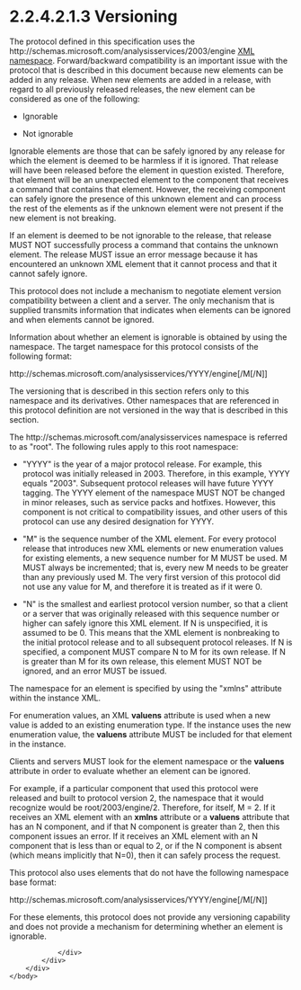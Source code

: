 <html dir="LTR" xmlns:mshelp="http://msdn.microsoft.com/mshelp" xmlns:ddue="http://ddue.schemas.microsoft.com/authoring/2003/5" xmlns:xlink="http://www.w3.org/1999/xlink" xmlns:tool="http://www.microsoft.com/tooltip">
    <head>
        <meta http-equiv="Content-Type" content="text/html; CHARSET=utf-8"></meta>
        <meta name="save" content="history"></meta>
        <title>2.2.4.2.1.3 Versioning</title>
        <xml>
            <mshelp:toctitle title="2.2.4.2.1.3 Versioning"></mshelp:toctitle>
            <mshelp:rltitle title="[MS-SSAS]: Versioning"></mshelp:rltitle>
            <mshelp:keyword index="A" term="91987baf-3e5f-48df-b357-8299f137cd44"></mshelp:keyword>
            <mshelp:attr name="DCSext.ContentType" value="open specification"></mshelp:attr>
            <mshelp:attr name="AssetID" value="91987baf-3e5f-48df-b357-8299f137cd44"></mshelp:attr>
            <mshelp:attr name="TopicType" value="kbRef"></mshelp:attr>
            <mshelp:attr name="DCSext.Title" value="[MS-SSAS]: Versioning" />
        </xml>
    </head>
    <body>
        <div id="header">
            <h1 class="heading">2.2.4.2.1.3 Versioning</h1>
        </div>
        <div id="mainSection">
            <div id="mainBody">
                <div id="allHistory" class="saveHistory"></div>
                <div id="sectionSection0" class="section" name="collapseableSection">
                    

<p>The protocol defined in this specification uses the
http://schemas.microsoft.com/analysisservices/2003/engine <a href="8676f5ce-62d4-4244-a326-634bfed4aba4.htm#gt_485f05b3-df3b-45ac-b8bf-d05f5d185a24">XML namespace</a>.
Forward/backward compatibility is an important issue with the protocol that is
described in this document because new elements can be added in any release.
When new elements are added in a release, with regard to all previously
released releases, the new element can be considered as one of the following:</p>

<ul><li><p><span><span> 
</span></span>Ignorable</p>

</li><li><p><span><span> 
</span></span>Not ignorable</p>

</li></ul><p>Ignorable elements are those that can be safely ignored by
any release for which the element is deemed to be harmless if it is ignored.
That release will have been released before the element in question existed.
Therefore, that element will be an unexpected element to the component that
receives a command that contains that element. However, the receiving component
can safely ignore the presence of this unknown element and can process the rest
of the elements as if the unknown element were not present if the new element
is not breaking.</p>

<p>If an element is deemed to be not ignorable to the release,
that release MUST NOT successfully process a command that contains the unknown element.
The release MUST issue an error message because it has encountered an unknown
XML element that it cannot process and that it cannot safely ignore.</p>

<p>This protocol does not include a mechanism to negotiate
element version compatibility between a client and a server. The only mechanism
that is supplied transmits information that indicates when elements can be
ignored and when elements cannot be ignored.</p>

<p>Information about whether an element is ignorable is
obtained by using the namespace. The target namespace for this protocol
consists of the following format:</p>

<p>http://schemas.microsoft.com/analysisservices/YYYY/engine[/M[/N]]</p>

<p>The versioning that is described in this section refers only
to this namespace and its derivatives. Other namespaces that are referenced in
this protocol definition are not versioned in the way that is described in this
section.</p>

<p>The http://schemas.microsoft.com/analysisservices namespace
is referred to as &quot;root&quot;. The following rules apply to this root
namespace:</p>

<ul><li><p><span><span> 
</span></span>&quot;YYYY&quot; is the year of a major protocol release. For
example, this protocol was initially released in 2003. Therefore, in this
example, YYYY equals &quot;2003&quot;. Subsequent protocol releases will have
future YYYY tagging. The YYYY element of the namespace MUST NOT be changed in
minor releases, such as service packs and hotfixes. However, this component is
not critical to compatibility issues, and other users of this protocol can use
any desired designation for YYYY.</p>

</li><li><p><span><span> 
</span></span>&quot;M&quot; is the sequence number of the XML element. For
every protocol release that introduces new XML elements or new enumeration
values for existing elements, a new sequence number for M MUST be used. M MUST
always be incremented; that is, every new M needs to be greater than any
previously used M. The very first version of this protocol did not use any
value for M, and therefore it is treated as if it were 0.</p>

</li><li><p><span><span> 
</span></span>&quot;N&quot; is the smallest and earliest protocol version
number, so that a client or a server that was originally released with this
sequence number or higher can safely ignore this XML element. If N is
unspecified, it is assumed to be 0. This means that the XML element is
nonbreaking to the initial protocol release and to all subsequent protocol
releases. If N is specified, a component MUST compare N to M for its own
release. If N is greater than M for its own release, this element MUST NOT be
ignored, and an error MUST be issued.</p>

</li></ul><p>The namespace for an element is specified by using the
&quot;xmlns&quot; attribute within the instance XML. </p>

<p>For enumeration values, an XML <b>valuens</b> attribute is
used when a new value is added to an existing enumeration type. If the instance
uses the new enumeration value, the <b>valuens</b> attribute MUST be included
for that element in the instance. </p>

<p>Clients and servers MUST look for the element namespace or
the <b>valuens</b> attribute in order to evaluate whether an element can be
ignored.</p>

<p>For example, if a particular component that used this
protocol were released and built to protocol version 2, the namespace that it
would recognize would be root/2003/engine/2. Therefore, for itself, M = 2. If
it receives an XML element with an <b>xmlns</b> attribute or a <b>valuens</b>
attribute that has an N component, and if that N component is greater than 2,
then this component issues an error. If it receives an XML element with an N
component that is less than or equal to 2, or if the N component is absent
(which means implicitly that N=0), then it can safely process the request.</p>

<p>This protocol also uses elements that do not have the
following namespace base format:</p>

<p>http://schemas.microsoft.com/analysisservices/YYYY/engine[/M[/N]]
</p>

<p>For these elements, this protocol does not provide any
versioning capability and does not provide a mechanism for determining whether
an element is ignorable.</p>


                </div>
            </div>
        </div>
    </body>
</html>